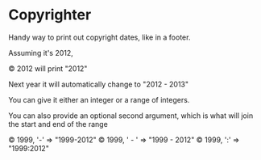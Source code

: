 # Copyrighter

Handy way to print out copyright dates, like in a footer.

Assuming it's 2012,

© 2012 will print "2012"

Next year it will automatically change to "2012 - 2013"

You can give it either an integer or a range of integers.

You can also provide an optional second argument, which is what will join the start and end of the range

© 1999, '-' => "1999-2012"
© 1999, ' - ' => "1999 - 2012"
© 1999, ':' => "1999:2012"